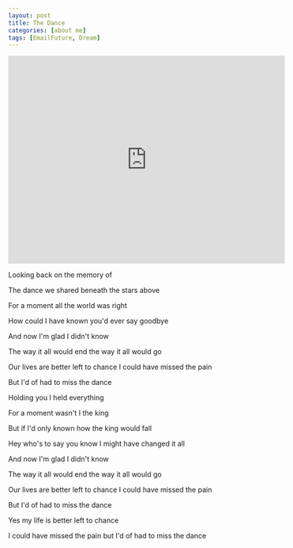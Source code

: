 ```yaml
---
layout: post
title: The Dance
categories: [about me]
tags: [EmailFuture, Dream]
---
```


<iframe width="560" height="420" src="http://www.youtube.com/embed/k7FRbeaXjvk" frameborder="0"> </iframe>

Looking back on the memory of 

The dance we shared beneath the stars above 

For a moment all the world was right 

How could I have known you'd ever say goodbye 

And now I'm glad I didn't know 

The way it all would end the way it all would go 

Our lives are better left to chance I could have missed the pain 

But I'd of had to miss the dance 

Holding you I held everything 

For a moment wasn't I the king 

But if I'd only known how the king would fall 

Hey who's to say you know I might have changed it all 

And now I'm glad I didn't know 

The way it all would end the way it all would go 

Our lives are better left to chance I could have missed the pain 

But I'd of had to miss the dance 

Yes my life is better left to chance 

I could have missed the pain but I'd of had to miss the dance